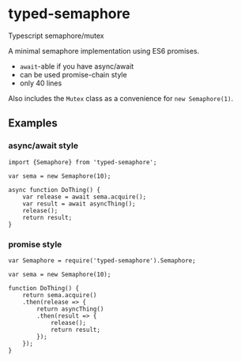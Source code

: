 # typed-semaphore
Typescript semaphore/mutex

A minimal semaphore implementation using ES6 promises.

* `await`-able if you have async/await
* can be used promise-chain style
* only 40 lines

Also includes the `Mutex` class as a convenience for `new Semaphore(1)`.

## Examples

### async/await style

```
import {Semaphore} from 'typed-semaphore';

var sema = new Semaphore(10);

async function DoThing() {
    var release = await sema.acquire();
    var result = await asyncThing();
    release();
    return result;
}
```

### promise style

```
var Semaphore = require('typed-semaphore').Semaphore;

var sema = new Semaphore(10);

function DoThing() {
    return sema.acquire()
    .then(release => {
        return asyncThing()
        .then(result => {
            release();
            return result;
        });
    });
}
```